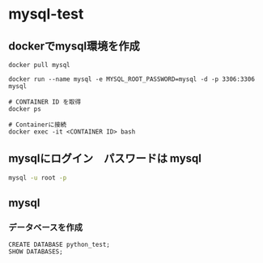 # mysql-test

## dockerでmysql環境を作成
```shell
docker pull mysql

docker run --name mysql -e MYSQL_ROOT_PASSWORD=mysql -d -p 3306:3306 mysql

# CONTAINER ID を取得
docker ps

# Containerに接続
docker exec -it <CONTAINER ID> bash
```
## mysqlにログイン　パスワードは mysql
```bash
mysql -u root -p
```

## mysql
### データベースを作成
```mysql
CREATE DATABASE python_test;
SHOW DATABASES;
```